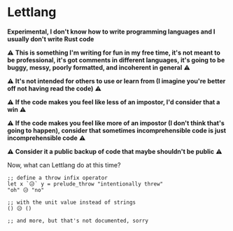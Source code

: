# Lettlang

**Experimental, I don't know how to write programming languages and I usually don't write Rust code**

⚠ **This is something I'm writing for fun in my free time, it's not meant to be professional, it's got comments in different languages, it's going to be buggy, messy, poorly formatted, and incoherent in general** ⚠

⚠ **It's not intended for others to use or learn from (I imagine you're better off not having read the code)** ⚠

⚠ **If the code makes you feel like less of an impostor, I'd consider that a win** ⚠

⚠ **If the code makes you feel like more of an impostor (I don't think that's going to happen),
consider that sometimes incomprehensible code is just incomprehensible code** ⚠

⚠ **Consider it a public backup of code that maybe shouldn't be public** ⚠


Now, what can Lettlang do at this time?

```
;; define a throw infix operator
let x `😥` y = prelude_throw "intentionally threw"
"oh" 😥 "no"

;; with the unit value instead of strings
() 😥 ()

;; and more, but that's not documented, sorry
```

